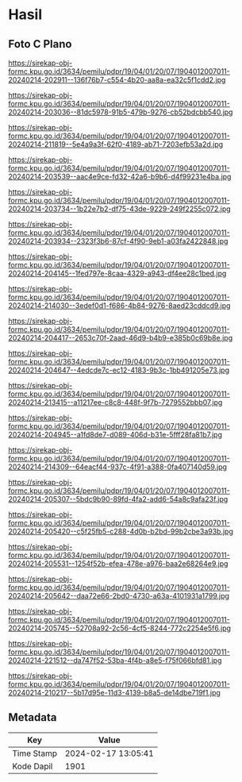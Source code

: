 # Hasil

## Foto C Plano

https://sirekap-obj-formc.kpu.go.id/3634/pemilu/pdpr/19/04/01/20/07/1904012007011-20240214-202911--136f76b7-c554-4b20-aa8a-ea32c5f1cdd2.jpg

https://sirekap-obj-formc.kpu.go.id/3634/pemilu/pdpr/19/04/01/20/07/1904012007011-20240214-203036--81dc5978-91b5-479b-9276-cb52bdcbb540.jpg

https://sirekap-obj-formc.kpu.go.id/3634/pemilu/pdpr/19/04/01/20/07/1904012007011-20240214-211819--5e4a9a3f-62f0-4189-ab71-7203efb53a2d.jpg

https://sirekap-obj-formc.kpu.go.id/3634/pemilu/pdpr/19/04/01/20/07/1904012007011-20240214-203539--aac4e9ce-fd32-42a6-b9b6-d4f99231e4ba.jpg

https://sirekap-obj-formc.kpu.go.id/3634/pemilu/pdpr/19/04/01/20/07/1904012007011-20240214-203734--1b22e7b2-df75-43de-9229-249f2255c072.jpg

https://sirekap-obj-formc.kpu.go.id/3634/pemilu/pdpr/19/04/01/20/07/1904012007011-20240214-203934--2323f3b6-87cf-4f90-9eb1-a03fa2422848.jpg

https://sirekap-obj-formc.kpu.go.id/3634/pemilu/pdpr/19/04/01/20/07/1904012007011-20240214-204145--1fed797e-8caa-4329-a943-df4ee28c1bed.jpg

https://sirekap-obj-formc.kpu.go.id/3634/pemilu/pdpr/19/04/01/20/07/1904012007011-20240214-214030--3edef0d1-f686-4b84-9276-8aed23cddcd9.jpg

https://sirekap-obj-formc.kpu.go.id/3634/pemilu/pdpr/19/04/01/20/07/1904012007011-20240214-204417--2653c70f-2aad-46d9-b4b9-e385b0c69b8e.jpg

https://sirekap-obj-formc.kpu.go.id/3634/pemilu/pdpr/19/04/01/20/07/1904012007011-20240214-204647--4edcde7c-ec12-4183-9b3c-1bb491205e73.jpg

https://sirekap-obj-formc.kpu.go.id/3634/pemilu/pdpr/19/04/01/20/07/1904012007011-20240214-213415--a11217ee-c8c8-448f-9f7b-7279552bbb07.jpg

https://sirekap-obj-formc.kpu.go.id/3634/pemilu/pdpr/19/04/01/20/07/1904012007011-20240214-204945--a1fd8de7-d089-406d-b31e-5fff28fa81b7.jpg

https://sirekap-obj-formc.kpu.go.id/3634/pemilu/pdpr/19/04/01/20/07/1904012007011-20240214-214309--64eacf44-937c-4f91-a388-0fa407140d59.jpg

https://sirekap-obj-formc.kpu.go.id/3634/pemilu/pdpr/19/04/01/20/07/1904012007011-20240214-205307--5bdc9b90-89fd-4fa2-add6-54a8c9afa23f.jpg

https://sirekap-obj-formc.kpu.go.id/3634/pemilu/pdpr/19/04/01/20/07/1904012007011-20240214-205420--c5f25fb5-c288-4d0b-b2bd-99b2cbe3a93b.jpg

https://sirekap-obj-formc.kpu.go.id/3634/pemilu/pdpr/19/04/01/20/07/1904012007011-20240214-205531--1254f52b-efea-478e-a976-baa2e68264e9.jpg

https://sirekap-obj-formc.kpu.go.id/3634/pemilu/pdpr/19/04/01/20/07/1904012007011-20240214-205642--daa72e66-2bd0-4730-a63a-4101931a1799.jpg

https://sirekap-obj-formc.kpu.go.id/3634/pemilu/pdpr/19/04/01/20/07/1904012007011-20240214-205745--52708a92-2c56-4cf5-8244-772c2254e5f6.jpg

https://sirekap-obj-formc.kpu.go.id/3634/pemilu/pdpr/19/04/01/20/07/1904012007011-20240214-221512--da747f52-53ba-4f4b-a8e5-f75f066bfd81.jpg

https://sirekap-obj-formc.kpu.go.id/3634/pemilu/pdpr/19/04/01/20/07/1904012007011-20240214-210217--5b17d95e-11d3-4139-b8a5-de14dbe719f1.jpg


## Metadata

| Key        | Value               |
| ---------- | ------------------- |
| Time Stamp | 2024-02-17 13:05:41 |
| Kode Dapil | 1901                |



